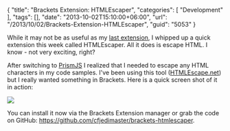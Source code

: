 {
	"title": "Brackets Extension: HTMLEscaper",
	"categories": [
		"Development"
	],
	"tags": [],
	"date": "2013-10-02T15:10:00+06:00",
	"url": "/2013/10/02/Brackets-Extension-HTMLEscaper",
	"guid": "5053"
}

<p>
While it may not be as useful as my <a href="http://www.raymondcamden.com/index.cfm/2013/9/27/I-know-what-Brackets-is-missing">last extension</a>, I whipped up a quick extension this week called HTMLEscaper. All it does is escape HTML. I know - not very exciting, right? 
</p>
<!--more-->
<p>
After switching to <a href="http://prismjs.com/">PrismJS</a> I realized that I needed to escape any HTML characters in my code samples. I've been using this tool (<a href="http://www.htmlescape.net/htmlescape_tool.html">HTMLEscape.net</a>) but I really wanted something in Brackets. Here is a quick screen shot of it in action:
</p>

<p>
<img src="http://www.raymondcamden.com/images/shot.jpg" />
</p>

<p>
You can install it now via the Brackets Extension manager or grab the code on GitHub: <a href="https://github.com/cfjedimaster/brackets-htmlescaper">https://github.com/cfjedimaster/brackets-htmlescaper</a>.
</p>